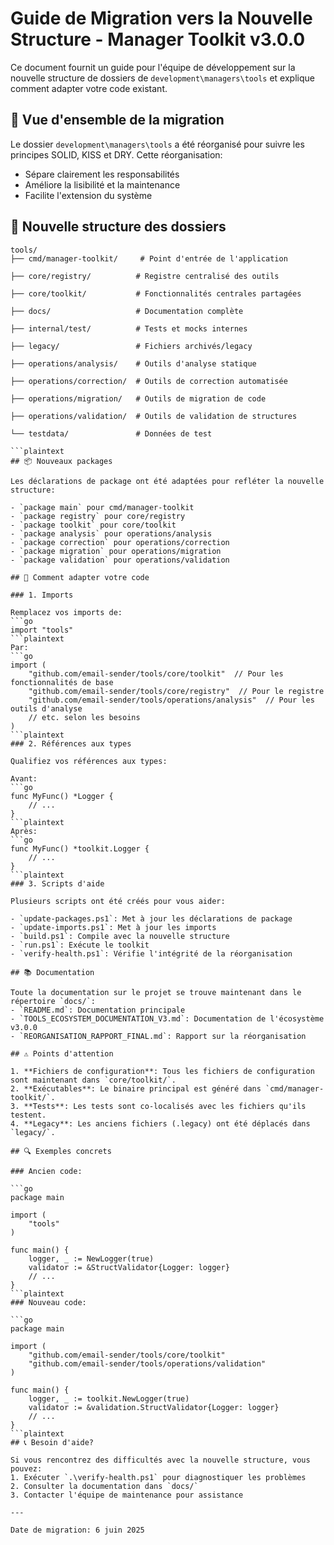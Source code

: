 # Guide de Migration vers la Nouvelle Structure - Manager Toolkit v3.0.0

Ce document fournit un guide pour l'équipe de développement sur la nouvelle structure de dossiers de `development\managers\tools` et explique comment adapter votre code existant.

## 🔄 Vue d'ensemble de la migration

Le dossier `development\managers\tools` a été réorganisé pour suivre les principes SOLID, KISS et DRY. Cette réorganisation:
- Sépare clairement les responsabilités
- Améliore la lisibilité et la maintenance
- Facilite l'extension du système

## 📁 Nouvelle structure des dossiers

```plaintext
tools/
├── cmd/manager-toolkit/     # Point d'entrée de l'application

├── core/registry/          # Registre centralisé des outils

├── core/toolkit/           # Fonctionnalités centrales partagées  

├── docs/                   # Documentation complète

├── internal/test/          # Tests et mocks internes

├── legacy/                 # Fichiers archivés/legacy

├── operations/analysis/    # Outils d'analyse statique

├── operations/correction/  # Outils de correction automatisée

├── operations/migration/   # Outils de migration de code

├── operations/validation/  # Outils de validation de structures

└── testdata/               # Données de test

```plaintext
## 📦 Nouveaux packages

Les déclarations de package ont été adaptées pour refléter la nouvelle structure:

- `package main` pour cmd/manager-toolkit
- `package registry` pour core/registry
- `package toolkit` pour core/toolkit
- `package analysis` pour operations/analysis
- `package correction` pour operations/correction
- `package migration` pour operations/migration
- `package validation` pour operations/validation

## 🔄 Comment adapter votre code

### 1. Imports

Remplacez vos imports de:
```go
import "tools"
```plaintext
Par:
```go
import (
    "github.com/email-sender/tools/core/toolkit"  // Pour les fonctionnalités de base
    "github.com/email-sender/tools/core/registry"  // Pour le registre
    "github.com/email-sender/tools/operations/analysis"  // Pour les outils d'analyse
    // etc. selon les besoins
)
```plaintext
### 2. Références aux types

Qualifiez vos références aux types:

Avant:
```go
func MyFunc() *Logger {
    // ...
}
```plaintext
Après:
```go
func MyFunc() *toolkit.Logger {
    // ...
}
```plaintext
### 3. Scripts d'aide

Plusieurs scripts ont été créés pour vous aider:

- `update-packages.ps1`: Met à jour les déclarations de package
- `update-imports.ps1`: Met à jour les imports
- `build.ps1`: Compile avec la nouvelle structure
- `run.ps1`: Exécute le toolkit
- `verify-health.ps1`: Vérifie l'intégrité de la réorganisation

## 📚 Documentation

Toute la documentation sur le projet se trouve maintenant dans le répertoire `docs/`:
- `README.md`: Documentation principale
- `TOOLS_ECOSYSTEM_DOCUMENTATION_V3.md`: Documentation de l'écosystème v3.0.0
- `REORGANISATION_RAPPORT_FINAL.md`: Rapport sur la réorganisation

## ⚠️ Points d'attention

1. **Fichiers de configuration**: Tous les fichiers de configuration sont maintenant dans `core/toolkit/`.
2. **Exécutables**: Le binaire principal est généré dans `cmd/manager-toolkit/`.
3. **Tests**: Les tests sont co-localisés avec les fichiers qu'ils testent.
4. **Legacy**: Les anciens fichiers (.legacy) ont été déplacés dans `legacy/`.

## 🔍 Exemples concrets

### Ancien code:

```go
package main

import (
    "tools"
)

func main() {
    logger, _ := NewLogger(true)
    validator := &StructValidator{Logger: logger}
    // ...
}
```plaintext
### Nouveau code:

```go
package main

import (
    "github.com/email-sender/tools/core/toolkit"
    "github.com/email-sender/tools/operations/validation"
)

func main() {
    logger, _ := toolkit.NewLogger(true)
    validator := &validation.StructValidator{Logger: logger}
    // ...
}
```plaintext
## 📞 Besoin d'aide?

Si vous rencontrez des difficultés avec la nouvelle structure, vous pouvez:
1. Exécuter `.\verify-health.ps1` pour diagnostiquer les problèmes
2. Consulter la documentation dans `docs/`
3. Contacter l'équipe de maintenance pour assistance

---

Date de migration: 6 juin 2025
